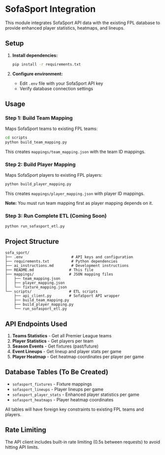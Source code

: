 # SofaSport Integration

This module integrates SofaSport API data with the existing FPL database to provide enhanced player statistics, heatmaps, and lineups.

## Setup

1. **Install dependencies:**
   ```bash
   pip install -r requirements.txt
   ```

2. **Configure environment:**
   - Edit `.env` file with your SofaSport API key
   - Verify database connection settings

## Usage

### Step 1: Build Team Mapping

Maps SofaSport teams to existing FPL teams:

```bash
cd scripts
python build_team_mapping.py
```

This creates `mappings/team_mapping.json` with the team ID mappings.

### Step 2: Build Player Mapping

Maps SofaSport players to existing FPL players:

```bash
python build_player_mapping.py
```

This creates `mappings/player_mapping.json` with player ID mappings.

**Note:** You must run team mapping first as player mapping depends on it.

### Step 3: Run Complete ETL (Coming Soon)

```bash
python run_sofasport_etl.py
```

## Project Structure

```
sofa_sport/
├── .env                      # API keys and configuration
├── requirements.txt          # Python dependencies
├── ai_instructions.md        # Development instructions
├── README.md                # This file
├── mappings/                # JSON mapping files
│   ├── team_mapping.json
│   ├── player_mapping.json
│   └── fixture_mapping.json
└── scripts/                 # ETL scripts
    ├── api_client.py        # SofaSport API wrapper
    ├── build_team_mapping.py
    ├── build_player_mapping.py
    └── run_sofasport_etl.py
```

## API Endpoints Used

1. **Teams Statistics** - Get all Premier League teams
2. **Player Statistics** - Get players per team
3. **Season Events** - Get fixtures (past/future)
4. **Event Lineups** - Get lineup and player stats per game
5. **Player Heatmap** - Get heatmap coordinates per player per game

## Database Tables (To Be Created)

- `sofasport_fixtures` - Fixture mappings
- `sofasport_lineups` - Player lineups per game
- `sofasport_player_stats` - Enhanced player statistics per game
- `sofasport_heatmaps` - Player heatmap coordinates

All tables will have foreign key constraints to existing FPL teams and players.

## Rate Limiting

The API client includes built-in rate limiting (0.5s between requests) to avoid hitting API limits.
